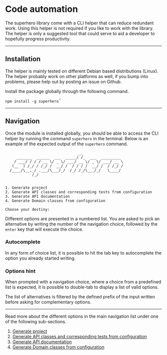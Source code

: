 # Code automation

The superhero library come with a CLI helper that can reduce redundant work. Using this helper is not required if you like to work with the library. The helper is only a suggested tool that could serve to aid a developer to hopefully progress productivity.

---

## Installation

The helper is mainly tested on different Debian based distributions (Linux). The helper probably work on other platforms as well, if you bump into problems, please help out by posting an issue on Github.

Install the package globally through the following command.

`npm install -g superhero`̈́

---

## Navigation

Once the module is installed globally, you should be able to access the CLI helper by running the command `superhero` in the terminal. Below is an example of the expected output of the `superhero` command.

```
                                 __
     _______  ______  ___  _____/ /_  ___  _________
    / ___/ / / / __ \/ _ \/ ___/ __ \/ _ \/ ___/ __ \
   (__  ) /_/ / /_/ /  __/ /  / / / /  __/ /  / /_/ /
  /____/\__,_/ .___/\___/_/  /_/ /_/\___/_/   \____/
            /_/


1. Generate project
2. Generate API classes and corresponding tests from configuration
3. Generate API documentation
4. Generate Domain classes from configuration

Choose your destiny:
```

Different options are presented in a numbered list. You are asked to pick an alternative by writing the number of the navigation choice, followed by the `enter` key that will execute the choice.

### Autocomplete

In any form of choice list, it is possible to hit the tab key to autocomplete the option you already started writing.

### Options hint

When prompted with a navigation choice, where a choice from a predefined list is expected, it is possible to double-tab to display a list of valid options.

The list of alternatives is filtered by the defined prefix of the input written before asking for complementary options.

---

Read more about the different options in the main navigation list under one of the following sub-sections.

1. [Generate project](generate-project.md)
2. [Generate API classes and corresponding tests from configuration](generate-api-classes-and-tests.md)
3. [Generate API documentation](generate-api-documentation.md)
4. [Generate Domain classes from configuration](generate-domain-classes.md)
